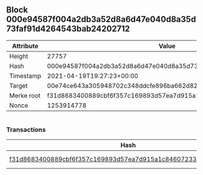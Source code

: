 ## Block 000e94587f004a2db3a52d8a6d47e040d8a35d73faf91d4264543bab24202712

Attribute | Value
--- | ---
Height | 27757
Hash | 000e94587f004a2db3a52d8a6d47e040d8a35d73faf91d4264543bab24202712
Timestamp | 2021-04-19T19:27:23+00:00
Target | 00e74ce643a305948702c348ddcfe896ba662d82c1a228faf4ad12250f07334e
Merke root | f31d8683400889cbf6f357c169893d57ea7d915a1c84607233bf268e9681d2bf
Nonce | 1253914778

```

```

### Transactions

Hash | Amount
--- | ---
[f31d8683400889cbf6f357c169893d57ea7d915a1c84607233bf268e9681d2bf](f31d8683400889cbf6f357c169893d57ea7d915a1c84607233bf268e9681d2bf.md) | 10.00000000 SKEPTI 
